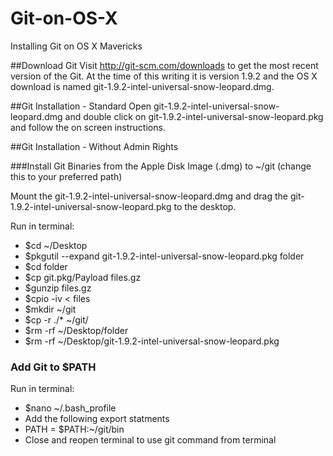 Git-on-OS-X
===========

Installing Git on OS X Mavericks

##Download Git 
Visit http://git-scm.com/downloads to get the most recent version of the Git. At the time of this writing it is version 1.9.2 and the OS X download is named git-1.9.2-intel-universal-snow-leopard.dmg.

##Git Installation - Standard
Open git-1.9.2-intel-universal-snow-leopard.dmg and double click on git-1.9.2-intel-universal-snow-leopard.pkg and follow the on screen instructions.

##Git Installation - Without Admin Rights

###Install Git Binaries from the Apple Disk Image (.dmg) to ~/git (change this to your preferred path)

Mount the git-1.9.2-intel-universal-snow-leopard.dmg and drag the git-1.9.2-intel-universal-snow-leopard.pkg to the desktop.

Run in terminal: 
* $cd ~/Desktop
* $pkgutil --expand git-1.9.2-intel-universal-snow-leopard.pkg folder
* $cd folder
* $cp git.pkg/Payload files.gz
* $gunzip files.gz
* $cpio -iv < files
* $mkdir ~/git
* $cp -r ./* ~/git/
* $rm -rf ~/Desktop/folder
* $rm -rf ~/Desktop/git-1.9.2-intel-universal-snow-leopard.pkg

### Add Git to $PATH
Run in terminal:
* $nano ~/.bash_profile
* Add the following export statments
* PATH = $PATH:~/git/bin
* Close and reopen terminal to use git command from terminal

